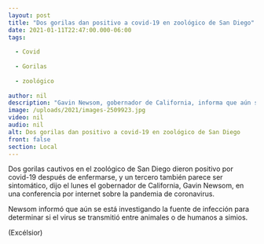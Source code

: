 ```yaml
---
layout: post
title: "Dos gorilas dan positivo a covid-19 en zoológico de San Diego"
date: 2021-01-11T22:47:00.000-06:00
tags:
  
  - Covid
  
  - Gorilas
  
  - zoológico
  
author: nil
description: "Gavin Newsom, gobernador de California, informa que aún se investiga la fuente de infección para determinar si el virus se transmitió entre animales o de humanos a simios"
image: /uploads/2021/images-2509923.jpg
video: nil
audio: nil
alt: Dos gorilas dan positivo a covid-19 en zoológico de San Diego
front: false
section: Local
---
```


Dos gorilas cautivos en el zoológico de San Diego dieron positivo por covid-19 después de enfermarse, y un tercero también parece ser sintomático, dijo el lunes el gobernador de California, Gavin Newsom, en una conferencia por internet sobre la pandemia de coronavirus.

Newsom informó que aún se está investigando la fuente de infección para determinar si el virus se transmitió entre animales o de humanos a simios.

(Excélsior)